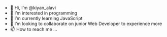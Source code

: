 - 👋 Hi, I’m @kiyan_alavi
- 👀 I’m interested in programming
- 🌱 I’m currently learning JavaScript
- 💞️ I’m looking to collaborate on junior Web Developer to experience more
- 📫 How to reach me ...

<!---
kiyanal/kiyanal is a ✨ special ✨ repository because its `README.md` (this file) appears on your GitHub profile.
You can click the Preview link to take a look at your changes.
--->
